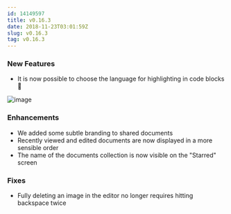 ```yaml
---
id: 14149597
title: v0.16.3
date: 2018-11-23T03:01:59Z
slug: v0.16.3
tag: v0.16.3
---
```

    
### New Features

- It is now possible to choose the language for highlighting in code blocks 🙌

![image](https://user-images.githubusercontent.com/380914/48926979-56db2c00-ee87-11e8-8dbf-a92349df6b3c.png)

### Enhancements

- We added some subtle branding to shared documents
- Recently viewed and edited documents are now displayed in a more sensible order
- The name of the documents collection is now visible on the "Starred" screen

### Fixes

- Fully deleting an image in the editor no longer requires hitting backspace twice

      